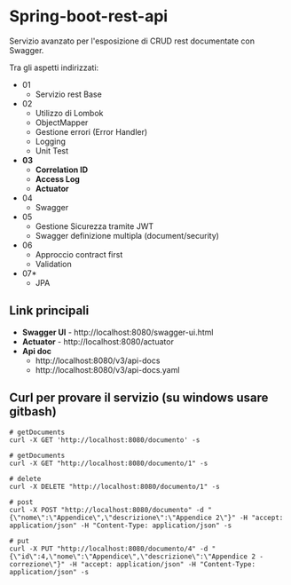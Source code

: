 # Spring-boot-rest-api

Servizio avanzato per l'esposizione di CRUD rest documentate con Swagger.

Tra gli aspetti indirizzati:

- 01
    - Servizio rest Base
- 02
    - Utilizzo di Lombok
    - ObjectMapper
    - Gestione errori (Error Handler)
    - Logging
    - Unit Test
- **03**
    - **Correlation ID**
    - **Access Log**
    - **Actuator**
- 04
    - Swagger
- 05
    - Gestione Sicurezza tramite JWT
    - Swagger definizione multipla (document/security)
- 06
    - Approccio contract first
    - Validation
- 07*
    - JPA

## Link principali

- **Swagger UI** - http://localhost:8080/swagger-ui.html
- **Actuator** - http://localhost:8080/actuator
- **Api doc**
    - http://localhost:8080/v3/api-docs
    - http://localhost:8080/v3/api-docs.yaml

## Curl per provare il servizio (su windows usare gitbash)

```shell
# getDocuments 
curl -X GET 'http://localhost:8080/documento' -s

# getDocuments 
curl -X GET "http://localhost:8080/documento/1" -s

# delete 
curl -X DELETE "http://localhost:8080/documento/1" -s

# post
curl -X POST "http://localhost:8080/documento" -d "{\"nome\":\"Appendice\",\"descrizione\":\"Appendice 2\"}" -H "accept: application/json" -H "Content-Type: application/json" -s 

# put
curl -X PUT "http://localhost:8080/documento/4" -d "{\"id\":4,\"nome\":\"Appendice\",\"descrizione\":\"Appendice 2 - correzione\"}" -H "accept: application/json" -H "Content-Type: application/json" -s
```
